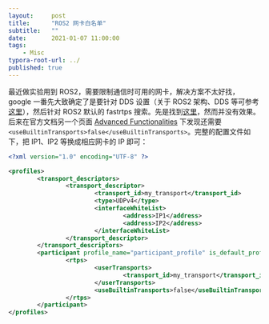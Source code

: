 ```yaml
---
layout:     post
title:      "ROS2 网卡白名单"
subtitle:   ""
date:       2021-01-07 11:00:00
tags:
    - Misc
typora-root-url: ../
published: true
---
```


最近做实验用到 ROS2，需要限制通信时可用的网卡，解决方案不太好找，google 一番先大致确定了是要针对 DDS 设置（关于 ROS2 架构、DDS 等可参考[这里](https://index.ros.org/doc/ros2/Concepts/DDS-and-ROS-middleware-implementations/)），然后针对 ROS2 默认的 fastrtps 搜索。先是找到[这里](https://eprosima-fast-rtps.readthedocs.io/en/latest/advanced.html#whitelist-interfaces)，然而并没有效果。后来在官方文档另一个页面 [Advanced Functionalities](https://fast-rtps.docs.eprosima.com/en/v1.7.0/advanced.html) 下发现还需要 `<useBuiltinTransports>false</useBuiltinTransports>`。完整的配置文件如下，把 IP1、IP2 等换成相应网卡的 IP 即可：

```xml
<?xml version="1.0" encoding="UTF-8" ?>

<profiles>
        <transport_descriptors>
                <transport_descriptor>
                        <transport_id>my_transport</transport_id>
                        <type>UDPv4</type>
                        <interfaceWhiteList>
                                <address>IP1</address>
                                <address>IP2</address>
                        </interfaceWhiteList>
                </transport_descriptor>
        </transport_descriptors>
        <participant profile_name="participant_profile" is_default_profile="true">
                <rtps>
                        <userTransports>
                                <transport_id>my_transport</transport_id>
                        </userTransports>
                        <useBuiltinTransports>false</useBuiltinTransports>
                </rtps>
        </participant>
</profiles>
```

